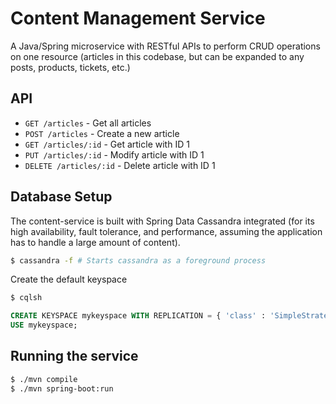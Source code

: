 # Content Management Service

A Java/Spring microservice with RESTful APIs to perform CRUD operations on one resource (articles in this codebase, but can be expanded to any posts, products, tickets, etc.)

## API

- `GET /articles` - Get all articles
- `POST /articles` - Create a new article
- `GET /articles/:id` - Get article with ID 1
- `PUT /articles/:id` - Modify article with ID 1
- `DELETE /articles/:id` - Delete article with ID 1

## Database Setup

The content-service is built with Spring Data Cassandra integrated (for its high availability, fault tolerance, and performance, assuming the application has to handle a large amount of content).

```sh
$ cassandra -f # Starts cassandra as a foreground process
```

Create the default keyspace

```sh
$ cqlsh
```

```sql
CREATE KEYSPACE mykeyspace WITH REPLICATION = { 'class' : 'SimpleStrategy', 'replication_factor' : 1 };
USE mykeyspace;
```

## Running the service

```sh
$ ./mvn compile
$ ./mvn spring-boot:run
```
